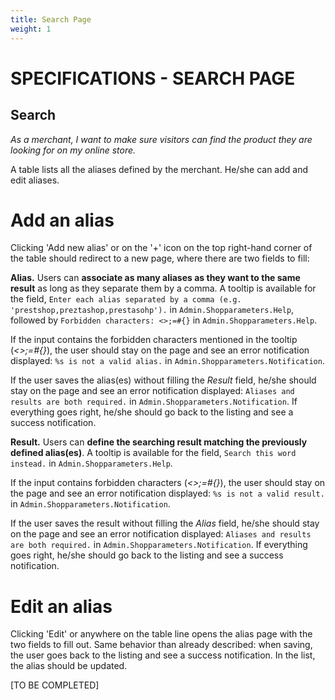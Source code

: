 ```yaml
---
title: Search Page
weight: 1
---
```

# **SPECIFICATIONS - SEARCH PAGE**


## Search

_As a merchant, I want to make sure visitors can find the product they are looking for on my online store._

A table lists all the aliases defined by the merchant. He/she can add and edit aliases.


# Add an alias

Clicking 'Add new alias' or on the '+' icon on the top right-hand corner of the table should redirect to a new page, where there are two fields to fill:

**Alias.** Users can **associate as many aliases as they want to the same result** as long as they separate them by a comma. A tooltip is available for the field, `Enter each alias separated by a comma (e.g. 'prestshop,preztashop,prestasohp').` in `Admin.Shopparameters.Help`, followed by `Forbidden characters: <>;=#{}` in `Admin.Shopparameters.Help`.

If the input contains the forbidden characters mentioned in the tooltip (_<>;=#{}_), the user should stay on the page and see an error notification displayed: `%s is not a valid alias.` in `Admin.Shopparameters.Notification`.

If the user saves the alias(es) without filling the _Result_ field, he/she should stay on the page and see an error notification displayed: `Aliases and results are both required.` in `Admin.Shopparameters.Notification`. If everything goes right, he/she should go back to the listing and see a success notification.

**Result.** Users can **define the searching result matching the previously defined alias(es)**. A tooltip is available for the field, `Search this word instead.` in `Admin.Shopparameters.Help`.

If the input contains forbidden characters (_<>;=#{}_), the user should stay on the page and see an error notification displayed: `%s is not a valid result.` in `Admin.Shopparameters.Notification`.

If the user saves the result without filling the _Alias_ field, he/she should stay on the page and see an error notification displayed: `Aliases and results are both required.` in `Admin.Shopparameters.Notification`. If everything goes right, he/she should go back to the listing and see a success notification.


# Edit an alias

Clicking 'Edit' or anywhere on the table line opens the alias page with the two fields to fill out. Same behavior than already described: when saving, the user goes back to the listing and see a success notification. In the list, the alias should be updated.


[TO BE COMPLETED]
